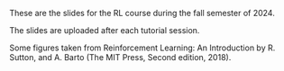 These are the slides for the RL course during the fall semester of 2024.

The slides are uploaded after each tutorial session.

Some figures taken from Reinforcement Learning: An Introduction by R. Sutton, and A. Barto (The MIT Press, Second edition, 2018).
